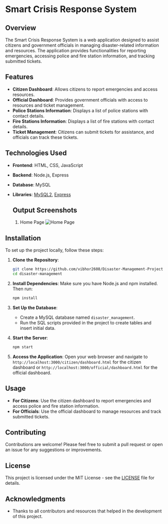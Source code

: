 # Smart Crisis Response System

## Overview

The Smart Crisis Response System is a web application designed to assist citizens and government officials in managing disaster-related information and resources. The application provides functionalities for reporting emergencies, accessing police and fire station information, and tracking submitted tickets.

## Features

- **Citizen Dashboard**: Allows citizens to report emergencies and access resources.
- **Official Dashboard**: Provides government officials with access to resources and ticket management.
- **Police Stations Information**: Displays a list of police stations with contact details.
- **Fire Stations Information**: Displays a list of fire stations with contact details.
- **Ticket Management**: Citizens can submit tickets for assistance, and officials can track these tickets.

## Technologies Used

- **Frontend**: HTML, CSS, JavaScript
- **Backend**: Node.js, Express
- **Database**: MySQL
- **Libraries**: [MySQL2](https://www.npmjs.com/package/mysql2), [Express](https://expressjs.com/)

  ## Output Screenshots
  1. Home Page
  ![Home Page](https://github.com/user-attachments/assets/4845198b-89e6-4cc1-ac9f-488700d87496)


## Installation

To set up the project locally, follow these steps:

1. **Clone the Repository**:
   ```bash
   git clone https://github.com/vibhor2608/Disaster-Management-Project.git
   cd disaster-management
   ```

2. **Install Dependencies**:
   Make sure you have Node.js and npm installed. Then run:
   ```bash
   npm install
   ```

3. **Set Up the Database**:
   - Create a MySQL database named `disaster_management`.
   - Run the SQL scripts provided in the project to create tables and insert initial data.

4. **Start the Server**:
   ```bash
   npm start
   ```

5. **Access the Application**:
   Open your web browser and navigate to `http://localhost:3000/citizen/dashboard.html` for the citizen dashboard or `http://localhost:3000/official/dashboard.html` for the official dashboard.

## Usage

- **For Citizens**: Use the citizen dashboard to report emergencies and access police and fire station information.
- **For Officials**: Use the official dashboard to manage resources and track submitted tickets.

## Contributing

Contributions are welcome! Please feel free to submit a pull request or open an issue for any suggestions or improvements.

## License

This project is licensed under the MIT License - see the [LICENSE](LICENSE) file for details.

## Acknowledgments

- Thanks to all contributors and resources that helped in the development of this project.
